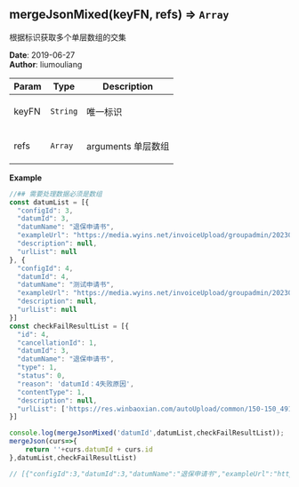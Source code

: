 ## mergeJsonMixed(keyFN, refs) ⇒ <code>Array</code>
<p>根据标识获取多个单层数组的交集</p>

**Date**: 2019-06-27  
**Author**: liumouliang  

| Param | Type | Description |
| --- | --- | --- |
| keyFN | <code>String</code> | <p>唯一标识</p> |
| refs | <code>Array</code> | <p>arguments 单层数组</p> |

**Example**  
```javascript
//## 需要处理数据必须是数组
const datumList = [{
  "configId": 3,
  "datumId": 3,
  "datumName": "退保申请书",
  "exampleUrl": "https://media.wyins.net/invoiceUpload/groupadmin/20230423/dd2f6f77db114b90a6fd1be45ab52c5c.pdf",
  "description": null,
  "urlList": null
}, {
  "configId": 4,
  "datumId": 4,
  "datumName": "测试申请书",
  "exampleUrl": "https://media.wyins.net/invoiceUpload/groupadmin/20230423/dd2f6f77db114b90a6fd1be45ab52c5c.pdf",
  "description": null,
  "urlList": null
}]
const checkFailResultList = [{
  "id": 4,
  "cancellationId": 1,
  "datumId": 3,
  "datumName": "退保申请书",
  "type": 1,
  "status": 0,
  "reason": 'datumId：4失败原因',
  "contentType": 1,
  "description": null,
  "urlList": ['https://res.winbaoxian.com/autoUpload/common/150-150_491860a0a634e86.jpg', 'https://res.wyins.net/autoUpload/common/gf_901_20191213_ywshjtgj.pdf', 'https://media.wyins.net/group/团险职业上传模板_cy464ut2wjk00.xlsx']
}]

console.log(mergeJsonMixed('datumId',datumList,checkFailResultList));
mergeJson(curs=>{
    return ''+curs.datumId + curs.id
},datumList,checkFailResultList)

// [{"configId":3,"datumId":3,"datumName":"退保申请书","exampleUrl":"https://media.wyins.net/invoiceUpload/groupadmin/20230423/dd2f6f77db114b90a6fd1be45ab52c5c.pdf","description":null,"urlList":["https://res.winbaoxian.com/autoUpload/common/150-150_491860a0a634e86.jpg","https://res.wyins.net/autoUpload/common/gf_901_20191213_ywshjtgj.pdf","https://media.wyins.net/group/团险职业上传模板_cy464ut2wjk00.xlsx"],"id":4,"cancellationId":1,"type":1,"status":0,"reason":"datumId：4失败原因","contentType":1}]
```
